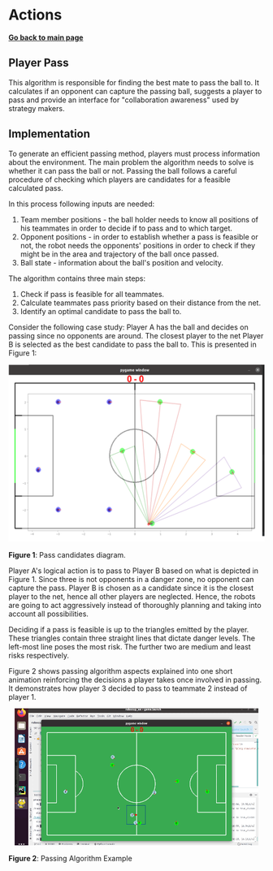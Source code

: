 
# **Actions**

 **[Go back to main page](../../Documentation.md)**

## Player Pass
This algorithm is responsible for finding the best mate to pass the ball to. 
It calculates if an opponent can capture the passing ball, suggests a player to pass and provide an interface for "collaboration awareness" used by strategy makers.

 ## Implementation

 To generate an efficient passing method, players must process information about the environment.
 The main problem the algorithm needs to solve is whether it can pass the ball or not. 
 Passing the ball follows a careful procedure of checking which players are candidates for a feasible calculated pass.

 In this process following inputs are needed:
1. Team member positions - the ball holder needs to know all positions of his teammates in order to decide if to pass and to which target.
2. Opponent positions - in order to establish whether a pass is feasible or not, the robot needs the opponents' positions in order to check if they might be in the area and trajectory of the ball once passed.
3. Ball state - information about the ball's position and velocity. 

The algorithm contains three main steps:
1. Check if pass is feasible for all teammates.
2. Calculate teammates pass priority based on their distance from the net.
3. Identify an optimal candidate to pass the ball to.

Consider the following case study:
Player A has the ball and decides on passing since no opponents are around. 
The closest player to the net Player B is selected as the best candidate to pass the ball to. 
This is presented in Figure 1:

<p align="center">
  <img src="../../../Images/pass_capabilities.png" />
</p>

__Figure 1__: Pass candidates diagram.

 Player A's logical action is to pass to Player B based on what is depicted in Figure 1.
 Since three is not opponents in a danger zone, no opponent can capture the pass. 
 Player B is chosen as a candidate since it is the closest player to the net, hence all other players are neglected.
 Hence, the robots are going to act aggressively instead of thoroughly planning and taking into account all possibilities.

Deciding if a pass is feasible is up to the triangles emitted by the player. These triangles contain three straight lines that dictate danger levels. 
The left-most line poses the most risk. The further two are medium and least risks respectively.

 
Figure 2 shows passing algorithm aspects explained into one short animation reinforcing the decisions a player takes once involved in passing.
It demonstrates how player 3 decided to pass to teammate 2 instead of player 1. 

<p align="center">
     <img src="../../../Images/pass_algo.gif" />
</p>

__Figure 2__: Passing Algorithm Example

